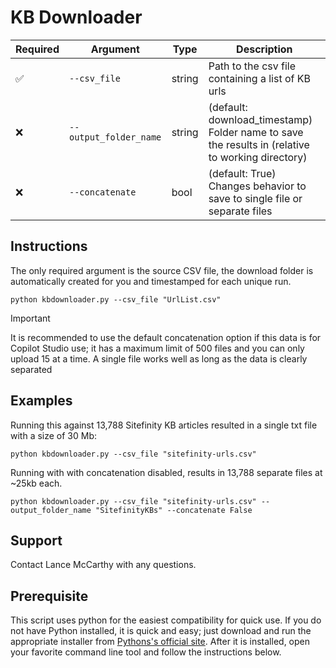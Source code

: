 # KB Downloader

| Required | Argument | Type | Description |
|----------|----------|------|-------------|
| ✅ | `--csv_file` | string |Path to the csv file containing a list of KB urls |
| ❌ | `--output_folder_name` | string | (default: download_timestamp) Folder name to save the results in (relative to working directory) |
| ❌ | `--concatenate` | bool | (default: True) Changes behavior to save to single file or separate files  |

## Instructions

The only required argument is the source CSV file, the download folder is automatically created for you and timestamped for each unique run. 

`python kbdownloader.py --csv_file "UrlList.csv"`

> [!IMPORTANT]
> It is recommended to use the default concatenation option if this data is for Copilot Studio use; it has a maximum limit of 500 files and you can only upload 15 at a time. A single file works well as long as the data is clearly separated

## Examples

Running this against 13,788 Sitefinity KB articles resulted in a single txt file with a size of 30 Mb:

`python kbdownloader.py --csv_file "sitefinity-urls.csv"`

Running with with concatenation disabled, results in 13,788 separate files at ~25kb each.

`python kbdownloader.py --csv_file "sitefinity-urls.csv" --output_folder_name "SitefinityKBs" --concatenate False`

## Support

Contact Lance McCarthy with any questions.

## Prerequisite

This script uses python for the easiest compatibility for quick use. If you do not have Python installed, it is quick and easy; just download and run the appropriate installer from [Pythons's official site](https://www.python.org/downloads/). After it is installed, open your favorite command line tool and follow the instructions below.